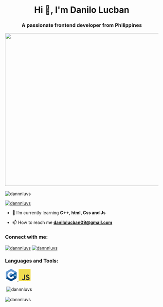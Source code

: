 <h1 align="center">Hi 👋, I'm Danilo Lucban</h1>
<h3 align="center">A passionate frontend developer from Philippines</h3>
<img src="https://gifdb.com/images/high/programming-coding-is-fun-fiery-louise-belcher-f76463c1e6wnifej.gif" width="200%" height="500vh">

<p align="left"> <img src="https://komarev.com/ghpvc/?username=dannnluvs&label=Profile%20views&color=0e75b6&style=flat" alt="dannnluvs" /> </p>

<p align="left"> <a href="https://github.com/ryo-ma/github-profile-trophy"><img src="https://github-profile-trophy.vercel.app/?username=dannnluvs" alt="dannnluvs" /></a> </p>

- 🌱 I’m currently learning **C++, html, Css and Js**

- 📫 How to reach me **danilolucban09@gmail.com**

<h3 align="left">Connect with me:</h3>
<p align="left">
<a href="https://fb.com/dannnluvs" target="blank"><img align="center" src="https://raw.githubusercontent.com/rahuldkjain/github-profile-readme-generator/master/src/images/icons/Social/facebook.svg" alt="dannnluvs" height="30" width="40" /></a>
<a href="https://instagram.com/dannnluvs" target="blank"><img align="center" src="https://raw.githubusercontent.com/rahuldkjain/github-profile-readme-generator/master/src/images/icons/Social/instagram.svg" alt="dannnluvs" height="30" width="40" /></a>
</p>

<h3 align="left">Languages and Tools:</h3>
<p align="left"> <a href="https://www.w3schools.com/cpp/" target="_blank" rel="noreferrer"> <img src="https://raw.githubusercontent.com/devicons/devicon/master/icons/cplusplus/cplusplus-original.svg" alt="cplusplus" width="40" height="40"/> </a> <a href="https://developer.mozilla.org/en-US/docs/Web/JavaScript" target="_blank" rel="noreferrer"> <img src="https://raw.githubusercontent.com/devicons/devicon/master/icons/javascript/javascript-original.svg" alt="javascript" width="40" height="40"/> </a> </p>

<p>&nbsp;<img align="center" src="https://github-readme-stats.vercel.app/api?username=dannnluvs&show_icons=true&locale=en" alt="dannnluvs" /></p>

<p><img align="center" src="https://github-readme-streak-stats.herokuapp.com/?user=dannnluvs&" alt="dannnluvs" /></p>

